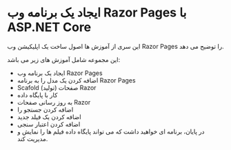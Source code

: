 # ایجاد یک برنامه وب Razor Pages با ASP.NET Core

این سری از آموزش ها اصول ساخت یک اپلیکیشن وب Razor Pages را توضیح می دهد.

این مجموعه شامل آموزش های زیر می باشد:

- ایجاد  یک برنامه وب Razor Pages
- اضافه  کردن یک مدل را به برنامه Razor Pages
- Scafold (تولید) صفحات Razor
- کار با پایگاه داده
- به روز رسانی صفحات Razor
- اضافه  کردن جستجو را
- اضافه  کردن یک فیلد جدید
- اضافه  کردن اعتبار سنجی
- در پایان، برنامه ای خواهید داشت که می تواند پایگاه داده فیلم ها را نمایش و مدیریت کند.



